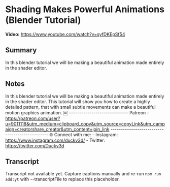 # Shading Makes Powerful Animations (Blender Tutorial)

**Video:** https://www.youtube.com/watch?v=syfDKEpSf54

## Summary
In this blender tutorial we will be making a beautiful animation made entirely in the shader editor.

## Notes
In this blender tutorial we will be making a beautiful animation made entirely in the shader editor. This tutorial will show you how to create a highly detailed pattern, that with small subtle movements can make a beautiful motion graphics animation. ￼ ----------------------------- Patreon - https://patreon.com/user?u=9011118&utm_medium=clipboard_copy&utm_source=copyLink&utm_campaign=creatorshare_creator&utm_content=join_link ----------------------------------------------- 🌐 Connect with me: - Instagram: https://www.instagram.com/ducky3d/ - Twitter: https://twitter.com/Ducky3d

## Transcript
Transcript not available yet. Capture captions manually and re-run `npm run add:yt` with --transcriptFile to replace this placeholder.
